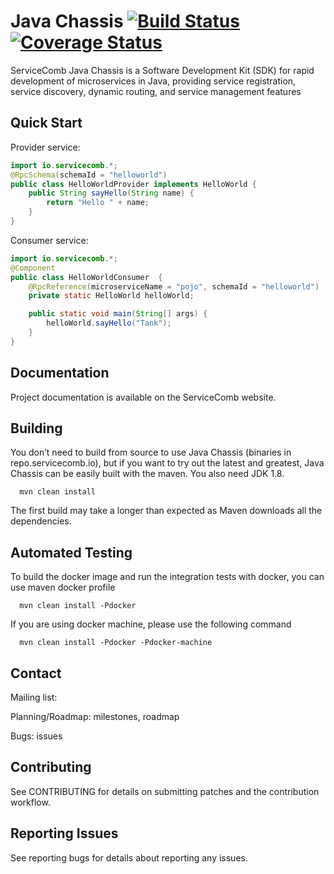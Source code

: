 # Java Chassis [![Build Status](https://travis-ci.org/ServiceComb/java-chassis.svg?branch=master)](https://travis-ci.org/WillemJiang/java-chassis)[![Coverage Status](https://coveralls.io/repos/github/WillemJiang/java-chassis/badge.svg?branch=master)](https://coveralls.io/github/WillemJiang/java-chassis?branch=master)
ServiceComb Java Chassis is a Software Development Kit (SDK) for rapid development of microservices in Java, providing service registration, service discovery, dynamic routing, and service management features


## Quick Start

Provider service:
```java
import io.servicecomb.*;
@RpcSchema(schemaId = "helloworld")
public class HelloWorldProvider implements HelloWorld {
    public String sayHello(String name) {
        return "Hello " + name;
    }
}
```

Consumer service:
```java
import io.servicecomb.*;
@Component
public class HelloWorldConsumer  {
	@RpcReference(microserviceName = "pojo", schemaId = "helloworld")
	private static HelloWorld helloWorld;

	public static void main(String[] args) {
		helloWorld.sayHello("Tank");
	}
}
```

## Documentation

Project documentation is available on the ServiceComb website.


## Building

You don’t need to build from source to use Java Chassis (binaries in repo.servicecomb.io), but if you want to try out the latest and greatest, Java Chassis can be easily built with the maven.  You also need JDK 1.8.

      mvn clean install

The first build may take a longer than expected as Maven downloads all the dependencies.

## Automated Testing

  To build the docker image and run the integration tests with docker, you can use maven docker profile 
  
      mvn clean install -Pdocker
      
  If you are using docker machine, please use the following command
  
      mvn clean install -Pdocker -Pdocker-machine
      
## Contact

Mailing list: 

Planning/Roadmap: milestones, roadmap

Bugs: issues

## Contributing

See CONTRIBUTING for details on submitting patches and the contribution workflow.

## Reporting Issues

See reporting bugs for details about reporting any issues.
